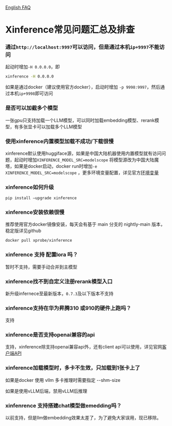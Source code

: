 [English FAQ](./README_FAQ_EN.md)

# Xinference常见问题汇总及排查

### 通过`http://localhost:9997`可以访问，但是通过本机`ip+9997`不能访问

起动时增加`-H 0.0.0.0`，即

```bash
xinference -H 0.0.0.0
```

如果是通过docker（建议使用官方docker），启动时增加 `-p 9998:9997`，然后通过本机`ip+9998`即可访问

### 是否可以加截多个模型

一张gpu只支持加载一个LLM模型，可以同时加载embedding模型、rerank模型，有多张显卡可以加载多个LLM模型

### 使用xinference内置模型加载不成功/下载很慢

xinference默认使用huggiface源，如果是中国大陆机器使用内置模型就有访问问题，起动时增加`XINFERENCE_MODEL_SRC=modelscope` 将模型源改为中国大陆魔塔，如果是docker启动，docker run时增加`-e XINFERENCE_MODEL_SRC=modelscope`  ，更多环境变量配置，详见官方[环境变量](https://inference.readthedocs.io/zh-cn/latest/getting_started/environments.html)

### xinference如何升级

```bash
pip install —upgrade xinference
```

### xinference安装依赖很慢

推荐使用官方docker镜像安装，每天会有基于 main 分支的 nightly-main 版本，稳定版详见github

```bash
docker pull xprobe/xinference
```

### xinference 支持 配置lora 吗？

暂时不支持，需要手动合并到主模型

### xinference找不到自定义注册rerank模型入口

新升级infernece至最新版本，`0.7.3`及以下版本不支持

### xinference支持在华为昇腾310 或910的硬件上跑吗？

支持

### xinference是否支持openai兼容的api

支持，xinference除支持openai兼容api外，还有client api可以使用，详见官网[客户端API](https://inference.readthedocs.io/zh-cn/latest/user_guide/client_api.html)

### xinference加载模型时，多卡不生效，只加载到1张卡上了

如果是docker 使用 vllm 多卡推理时需要指定 --shm-size

如果是使用vLLM后端，禁用vLLM后推理

### xinfenrence 支持搭建chat模型做emedding吗？

以前支持，但是llm做embedding效果太差了，为了避免大家误用，现已移除。
